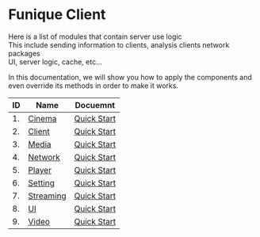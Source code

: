 # Funique Client

Here is a list of modules that contain server use logic\
This include sending information to clients, analysis clients network packages\
UI, server logic, cache, etc...

In this documentation, we will show you how to apply the components and even override its methods in order to make it works.

| ID  | Name                                                              | Docuemnt                                        |
| --- | ----------------------------------------------------------------- | ----------------------------------------------- |
| 1.  | [Cinema](https://github.com/Funique2022/funique_cinema.git)       | [Quick Start](./Server/Cinema/QuickStart.md)    |
| 2.  | [Client](https://github.com/Funique2022/funique_client.git)       | [Quick Start](./Server/Client/QuickStart.md)    |
| 3.  | [Media](https://github.com/Funique2022/funique_media.git)         | [Quick Start](./Server/Media/QuickStart.md)     |
| 4.  | [Network](https://github.com/Funique2022/funique_network.git)     | [Quick Start](./Server/Network/QuickStart.md)   |
| 5.  | [Player](https://github.com/Funique2022/funique_player.git)       | [Quick Start](./Server/Player/QuickStart.md)    |
| 6.  | [Setting](https://github.com/Funique2022/funique_setting.git)     | [Quick Start](./Server/Setting/QuickStart.md)   |
| 7.  | [Streaming](https://github.com/Funique2022/funique_streaming.git) | [Quick Start](./Server/Streaming/QuickStart.md) |
| 8.  | [UI](https://github.com/Funique2022/funique_ui.git)               | [Quick Start](./Server/UI/QuickStart.md)        |
| 9.  | [Video](https://github.com/Funique2022/funique_video.git)         | [Quick Start](./Server/Video/QuickStart.md)     |


